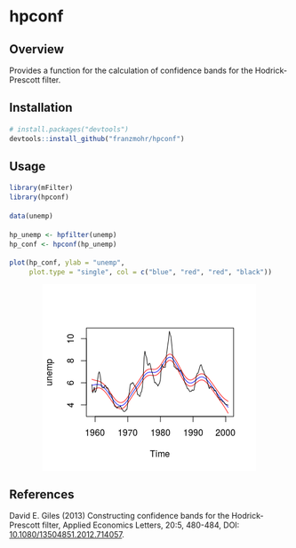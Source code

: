 
hpconf
======

Overview
--------

Provides a function for the calculation of confidence bands for the Hodrick-Prescott filter.

Installation
------------

``` r
# install.packages("devtools")
devtools::install_github("franzmohr/hpconf")
```

Usage
-----

``` r
library(mFilter)
library(hpconf)

data(unemp)

hp_unemp <- hpfilter(unemp)
hp_conf <- hpconf(hp_unemp)

plot(hp_conf, ylab = "unemp",
     plot.type = "single", col = c("blue", "red", "red", "black"))
```

<img src="README_files/figure-markdown_github/intervals-1.png" style="display: block; margin: auto;" />

References
----------

David E. Giles (2013) Constructing confidence bands for the Hodrick-Prescott filter, Applied Economics Letters, 20:5, 480-484, DOI: <a href="https://doi.org/10.1080/13504851.2012.714057" target="_blank">10.1080/13504851.2012.714057</a>.
